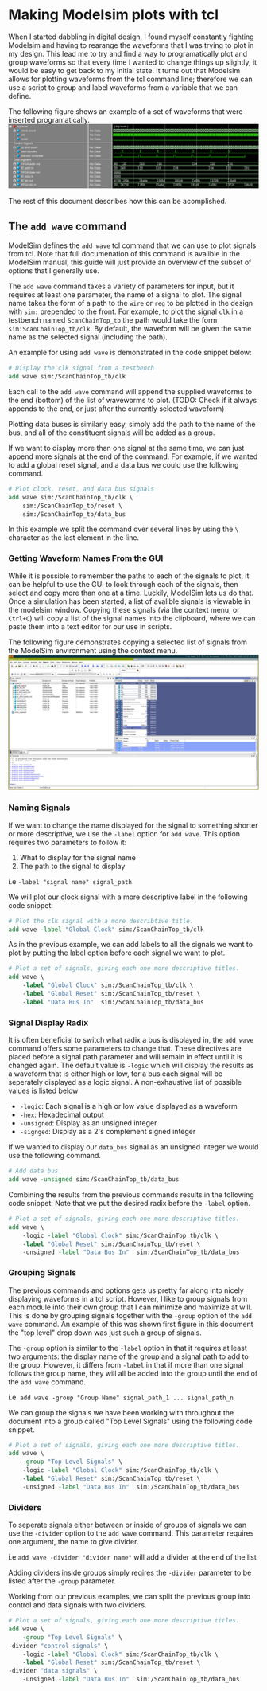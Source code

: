 # Making Modelsim plots with tcl
When I started dabbling in digital design, I found myself constantly fighting Modelsim and having to rearange the waveforms that I was trying to plot in my design. This lead me to try and find a way to programatically plot and group waveforms so that every time I wanted to change things up slightly, it would be easy to get back to my initial state. It turns out that Modelsim allows for plotting waveforms from the tcl command line; therefore we can use a script to group and label waveforms from a variable that we can define.

The following figure shows an example of a set of waveforms that were inserted programatically. ![](pictures/example_plots.png)

The rest of this document describes how this can be acomplished.

## The `add wave` command
ModelSim defines the `add wave` tcl command that we can use to plot signals from tcl. Note that full documenation of this command is avalible in the ModelSim manual, this guide will just provide an overview of the subset of options that I generally use. 

The `add wave` command takes a variety of parameters for input, but it requires at least one parameter, the name of a signal to plot. The signal name takes the form of a path to the `wire` or `reg` to be plotted in the design with `sim:` prepended to the front. For example, to plot the signal `clk` in a testbench named `ScanChainTop_tb` the path would take the form `sim:ScanChainTop_tb/clk`. By default, the waveform will be given the same name as the selected signal (including the path).

An example for using `add wave` is demonstrated in the code snippet below:
```tcl
# Display the clk signal from a testbench
add wave sim:/ScanChainTop_tb/clk
```
Each call to the `add wave` command will append the supplied waveforms to the end (bottom) of the list of waveworms to plot. (TODO: Check if it always appends to the end, or just after the currently selected waveform)

Plotting data buses is similarly easy, simply add the path to the name of the bus, and all of the constituent signals will be added as a group.

If we want to display more than one signal at the same time, we can just append more signals at the end of the command. For example, if we wanted to add a global reset signal, and a data bus we could use the following command.

```tcl
# Plot clock, reset, and data bus signals
add wave sim:/ScanChainTop_tb/clk \
    sim:/ScanChainTop_tb/reset \
    sim:/ScanChainTop_tb/data_bus
```
In this example we split the command over several lines by using the `\` character as the last element in the line.

### Getting Waveform Names From the GUI
While it is possible to remember the paths to each of the signals to plot, it can be helpful to use the GUI to look through each of the signals, then select and copy more than one at a time. Luckily, ModelSim lets us do that. Once a simulation has been started, a list of avalible signals is viewable in the modelsim window. Copying these signals (via the context menu, or `Ctrl+C`) will copy a list of the signal names into the clipboard, where we can paste them into a text editor for our use in scripts.

The following figure demonstrates copying a selected list of signals from the ModelSim environment using the context menu.
![](pictures/get_waveform_names.png)

### Naming Signals
If we want to change the name displayed for the signal to something shorter or more descriptive, we use the `-label` option for `add wave`. This option requires two parameters to follow it: 
1. What to display for the signal name
2. The path to the signal to display

i.e `-label "signal name" signal_path`

We will plot our clock signal with a more descriptive label in the following code snippet:
```tcl
# Plot the clk signal with a more describtive title.
add wave -label "Global Clock" sim:/ScanChainTop_tb/clk
```

As in the previous example, we can add labels to all the signals we want to plot by putting the label option before each signal we want to plot.
```tcl
# Plot a set of signals, giving each one more descriptive titles.
add wave \
    -label "Global Clock" sim:/ScanChainTop_tb/clk \
    -label "Global Reset" sim:/ScanChainTop_tb/reset \
    -label "Data Bus In"  sim:/ScanChainTop_tb/data_bus
```

### Signal Display Radix
It is often beneficial to switch what radix a bus is displayed in, the `add wave` command offers some parameters to change that. These directives are placed before a signal path parameter and will remain in effect until it is changed again. The default value is `-logic` which will display the results as a waveform that is either high or low, for a bus each signal will be seperately displayed as a logic signal. A non-exhaustive list of possible values is listed below
* `-logic`: Each signal is a high or low value displayed as a waveform
* `-hex`: Hexadecimal output
* `-unsigned`: Display as an unsigned integer
* `-signged`: Display as a 2's complement signed integer

If we wanted to display our `data_bus` signal as an unsigned integer we would use the following command.
```tcl
# Add data bus 
add wave -unsigned sim:/ScanChainTop_tb/data_bus
```

Combining the results from the previous commands results in the following code snippet. Note that we put the desired radix before the `-label` option.
```tcl
# Plot a set of signals, giving each one more descriptive titles.
add wave \
    -logic -label "Global Clock" sim:/ScanChainTop_tb/clk \
    -label "Global Reset" sim:/ScanChainTop_tb/reset \
    -unsigned -label "Data Bus In"  sim:/ScanChainTop_tb/data_bus
```
### Grouping Signals
The previous commands and options gets us pretty far along into nicely displaying waveforms in a tcl script. However, I like to group signals from each module into their own group that I can minimize and maximize at will. This is done by grouping signals together with the `-group` option of the `add wave` command. An example of this was shown first figure in this document the "top level" drop down was just such a group of signals. 

The `-group` option is similar to the `-label` option in that it requires at least two arguments: the display name of the group and a signal path to add to the group. However, it differs from `-label` in that if more than one signal follows the group name, they will all be added into the group until the end of the `add wave` command. 

i.e. `add wave -group "Group Name" signal_path_1 ... signal_path_n`

We can group the signals we have been working with throughout the document into a group called "Top Level Signals" using the following code snippet. 
```tcl
# Plot a set of signals, giving each one more descriptive titles.
add wave \
    -group "Top Level Signals" \
    -logic -label "Global Clock" sim:/ScanChainTop_tb/clk \
    -label "Global Reset" sim:/ScanChainTop_tb/reset \
    -unsigned -label "Data Bus In"  sim:/ScanChainTop_tb/data_bus
```

### Dividers
To seperate signals either between or inside of groups of signals we can use the `-divider` option to the `add wave` command. This parameter requires one argument, the name to give divider.

i.e `add wave -divider "divider name"` will add a divider at the end of the list

Adding dividers inside groups simply reqires the `-divider` parameter to be listed after the `-group` parameter.

Working from our previous examples, we can split the previous group into control and data signals with two dividers.
```tcl
# Plot a set of signals, giving each one more descriptive titles.
add wave \
    -group "Top Level Signals" \
-divider "control signals" \
    -logic -label "Global Clock" sim:/ScanChainTop_tb/clk \
    -label "Global Reset" sim:/ScanChainTop_tb/reset \
-divider "data signals" \
    -unsigned -label "Data Bus In"  sim:/ScanChainTop_tb/data_bus
```
